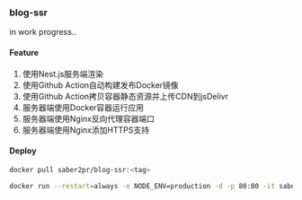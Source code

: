 ### blog-ssr

in work progress..

#### Feature

1. 使用Nest.js服务端渲染
2. 使用Github Action自动构建发布Docker镜像
3. 使用Github Action拷贝容器静态资源并上传CDN到jsDelivr
4. 服务器端使用Docker容器运行应用
5. 服务器端使用Nginx反向代理容器端口
6. 服务器端使用Nginx添加HTTPS支持

#### Deploy

```bash
docker pull saber2pr/blog-ssr:<tag>
```

```bash
docker run --restart=always -e NODE_ENV=production -d -p 80:80 -it saber2pr/blog-ssr:<tag>
```
